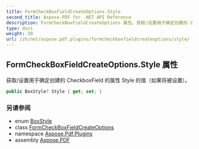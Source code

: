 ```yaml
---
title: FormCheckBoxFieldCreateOptions.Style
second_title: Aspose.PDF for .NET API Reference
description: FormCheckBoxFieldCreateOptions 属性。获取/设置用于确定创建的 CheckboxField 的属性 Style 的值（如果将被设置）。
type: docs
weight: 30
url: /zh/net/aspose.pdf.plugins/formcheckboxfieldcreateoptions/style/
---
```

## FormCheckBoxFieldCreateOptions.Style 属性

获取/设置用于确定创建的 CheckboxField 的属性 Style 的值（如果将被设置）。

```csharp
public BoxStyle? Style { get; set; }
```

### 另请参阅

* enum [BoxStyle](../../../aspose.pdf.forms/boxstyle/)
* class [FormCheckBoxFieldCreateOptions](../)
* namespace [Aspose.Pdf.Plugins](../../../aspose.pdf.plugins/)
* assembly [Aspose.PDF](../../../)